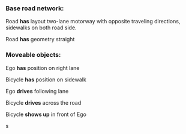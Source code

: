 ### Base road network:

Road **has** layout two-lane motorway with opposite traveling directions, sidewalks on both road side.

Road **has** geometry straight

### Moveable objects:

Ego **has** position on right lane

Bicycle **has** position on sidewalk

Ego **drives** following lane

Bicycle **drives** across the road

Bicycle **shows up** in front of Ego

s